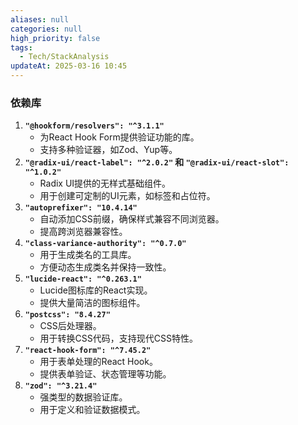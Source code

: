```yaml
---
aliases: null
categories: null
high_priority: false
tags:
  - Tech/StackAnalysis
updateAt: 2025-03-16 10:45
---
```

### 依赖库
1. **`"@hookform/resolvers": "^3.1.1"`**
   - 为React Hook Form提供验证功能的库。
   - 支持多种验证器，如Zod、Yup等。
2. **`"@radix-ui/react-label": "^2.0.2"` 和 `"@radix-ui/react-slot": "^1.0.2"`**
   - Radix UI提供的无样式基础组件。
   - 用于创建可定制的UI元素，如标签和占位符。
1. **`"autoprefixer": "10.4.14"`**
   - 自动添加CSS前缀，确保样式兼容不同浏览器。
   - 提高跨浏览器兼容性。
5. **`"class-variance-authority": "^0.7.0"`**
   - 用于生成类名的工具库。
   - 方便动态生成类名并保持一致性。
1. **`"lucide-react": "^0.263.1"`**
   - Lucide图标库的React实现。
   - 提供大量简洁的图标组件。
1. **`"postcss": "8.4.27"`**
    - CSS后处理器。
    - 用于转换CSS代码，支持现代CSS特性。
2. **`"react-hook-form": "^7.45.2"`**
    - 用于表单处理的React Hook。
    - 提供表单验证、状态管理等功能。
3. **`"zod": "^3.21.4"`**
    - 强类型的数据验证库。
    - 用于定义和验证数据模式。

